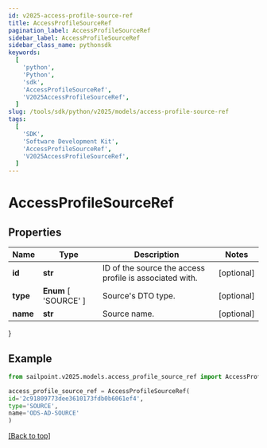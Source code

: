 ```yaml
---
id: v2025-access-profile-source-ref
title: AccessProfileSourceRef
pagination_label: AccessProfileSourceRef
sidebar_label: AccessProfileSourceRef
sidebar_class_name: pythonsdk
keywords:
  [
    'python',
    'Python',
    'sdk',
    'AccessProfileSourceRef',
    'V2025AccessProfileSourceRef',
  ]
slug: /tools/sdk/python/v2025/models/access-profile-source-ref
tags:
  [
    'SDK',
    'Software Development Kit',
    'AccessProfileSourceRef',
    'V2025AccessProfileSourceRef',
  ]
---
```


# AccessProfileSourceRef

## Properties

| Name | Type | Description | Notes |
| --- | --- | --- | --- |
| **id** | **str** | ID of the source the access profile is associated with. | [optional] |
| **type** | **Enum** [ 'SOURCE' ] | Source's DTO type. | [optional] |
| **name** | **str** | Source name. | [optional] |

}

## Example

```python
from sailpoint.v2025.models.access_profile_source_ref import AccessProfileSourceRef

access_profile_source_ref = AccessProfileSourceRef(
id='2c91809773dee3610173fdb0b6061ef4',
type='SOURCE',
name='ODS-AD-SOURCE'
)

```

[[Back to top]](#)

